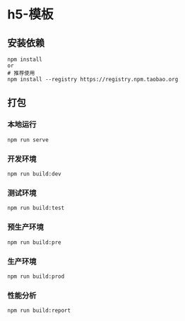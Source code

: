 # h5-模板

## 安装依赖
```
npm install
or
# 推荐使用
npm install --registry https://registry.npm.taobao.org
```

## 打包

### 本地运行
```
npm run serve
```

### 开发环境
```
npm run build:dev
```

### 测试环境
```
npm run build:test
```

### 预生产环境
```
npm run build:pre
```

### 生产环境
```
npm run build:prod
```

### 性能分析
```
npm run build:report
```
